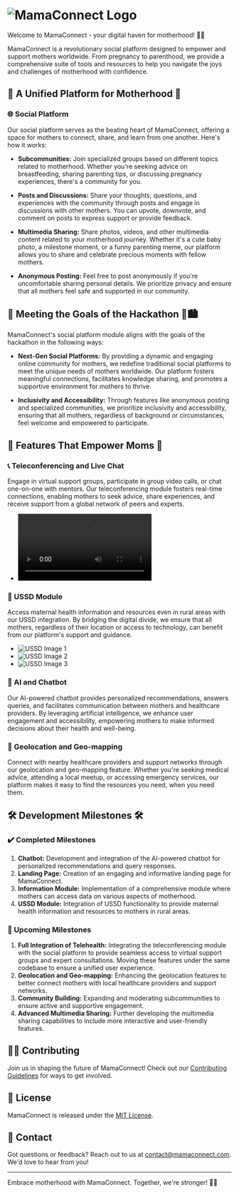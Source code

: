 # ![MamaConnect Logo](https://github.com/introvertisaac/mamaconnect-v2/raw/main/public/logo.jpeg)

Welcome to MamaConnect - your digital haven for motherhood! 🤱💬

MamaConnect is a revolutionary social platform designed to empower and support mothers worldwide. From pregnancy to parenthood, we provide a comprehensive suite of tools and resources to help you navigate the joys and challenges of motherhood with confidence.

## 🌟 A Unified Platform for Motherhood 🌟

### 🌐 Social Platform
Our social platform serves as the beating heart of MamaConnect, offering a space for mothers to connect, share, and learn from one another. Here's how it works:

- **Subcommunities:** Join specialized groups based on different topics related to motherhood. Whether you're seeking advice on breastfeeding, sharing parenting tips, or discussing pregnancy experiences, there's a community for you.

- **Posts and Discussions:** Share your thoughts, questions, and experiences with the community through posts and engage in discussions with other mothers. You can upvote, downvote, and comment on posts to express support or provide feedback.

- **Multimedia Sharing:** Share photos, videos, and other multimedia content related to your motherhood journey. Whether it's a cute baby photo, a milestone moment, or a funny parenting meme, our platform allows you to share and celebrate precious moments with fellow mothers.

- **Anonymous Posting:** Feel free to post anonymously if you're uncomfortable sharing personal details. We prioritize privacy and ensure that all mothers feel safe and supported in our community.

## 🚀 Meeting the Goals of the Hackathon 🤖🏙️

MamaConnect's social platform module aligns with the goals of the hackathon in the following ways:

- **Next-Gen Social Platforms:** By providing a dynamic and engaging online community for mothers, we redefine traditional social platforms to meet the unique needs of mothers worldwide. Our platform fosters meaningful connections, facilitates knowledge sharing, and promotes a supportive environment for mothers to thrive.

- **Inclusivity and Accessibility:** Through features like anonymous posting and specialized communities, we prioritize inclusivity and accessibility, ensuring that all mothers, regardless of background or circumstances, feel welcome and empowered to participate.

## 🌱 Features That Empower Moms 🌱

### 📞 Teleconferencing and Live Chat
Engage in virtual support groups, participate in group video calls, or chat one-on-one with mentors. Our teleconferencing module fosters real-time connections, enabling mothers to seek advice, share experiences, and receive support from a global network of peers and experts.
- ![Teleconferencing Video Placeholder](https://github.com/introvertisaac/mamaconnect-v2/raw/main/intros/zahara-intro.mp4)

### 📲 USSD Module
Access maternal health information and resources even in rural areas with our USSD integration. By bridging the digital divide, we ensure that all mothers, regardless of their location or access to technology, can benefit from our platform's support and guidance.
- ![USSD Image 1](https://github.com/introvertisaac/mamaconnect-v2/raw/main/ussd-images/WhatsApp%20Image%202024-05-17%20at%2012.32.16%20(1).jpeg)
- ![USSD Image 2](https://github.com/introvertisaac/mamaconnect-v2/raw/main/ussd-images/WhatsApp%20Image%202024-05-17%20at%2012.32.19%20(2).jpeg)
- ![USSD Image 3](https://github.com/introvertisaac/mamaconnect-v2/raw/main/ussd-images/WhatsApp%20Image%202024-05-17%20at%2012.32.16%20(2).jpeg)

### 🤖 AI and Chatbot
Our AI-powered chatbot provides personalized recommendations, answers queries, and facilitates communication between mothers and healthcare providers. By leveraging artificial intelligence, we enhance user engagement and accessibility, empowering mothers to make informed decisions about their health and well-being.

### 📍 Geolocation and Geo-mapping
Connect with nearby healthcare providers and support networks through our geolocation and geo-mapping feature. Whether you're seeking medical advice, attending a local meetup, or accessing emergency services, our platform makes it easy to find the resources you need, when you need them.

## 🛠️ Development Milestones 🛠️

### ✔️ Completed Milestones

1. **Chatbot:** Development and integration of the AI-powered chatbot for personalized recommendations and query responses.
2. **Landing Page:** Creation of an engaging and informative landing page for MamaConnect.
3. **Information Module:** Implementation of a comprehensive module where mothers can access data on various aspects of motherhood.
4. **USSD Module:** Integration of USSD functionality to provide maternal health information and resources to mothers in rural areas.

### 🚧 Upcoming Milestones

1. **Full Integration of Telehealth:** Integrating the teleconferencing module with the social platform to provide seamless access to virtual support groups and expert consultations. Moving these features under the same codebase to ensure a unified user experience.
2. **Geolocation and Geo-mapping:** Enhancing the geolocation features to better connect mothers with local healthcare providers and support networks.
3. **Community Building:** Expanding and moderating subcommunities to ensure active and supportive engagement.
4. **Advanced Multimedia Sharing:** Further developing the multimedia sharing capabilities to include more interactive and user-friendly features.

## 👩‍💻 Contributing

Join us in shaping the future of MamaConnect! Check out our [Contributing Guidelines](CONTRIBUTING.md) for ways to get involved.

## 📜 License

MamaConnect is released under the [MIT License](LICENSE).

## 📧 Contact

Got questions or feedback? Reach out to us at [contact@mamaconnect.com](mailto:contact@mamaconnect.com). We'd love to hear from you!

---

Embrace motherhood with MamaConnect. Together, we're stronger! 💖✨
